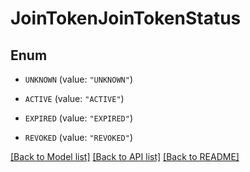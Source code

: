 # JoinTokenJoinTokenStatus

## Enum


* `UNKNOWN` (value: `"UNKNOWN"`)

* `ACTIVE` (value: `"ACTIVE"`)

* `EXPIRED` (value: `"EXPIRED"`)

* `REVOKED` (value: `"REVOKED"`)


[[Back to Model list]](../README.md#documentation-for-models) [[Back to API list]](../README.md#documentation-for-api-endpoints) [[Back to README]](../README.md)


